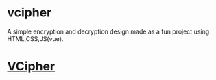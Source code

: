 # vcipher
A simple encryption and decryption design made as a fun project using HTML,CSS,JS(vue).
# <a href="https://lokmithar.github.io/vcipher">VCipher</a>

